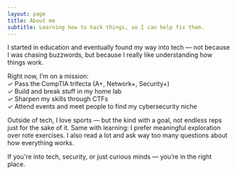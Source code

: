 ```yaml
---
layout: page
title: About me
subtitle: Learning how to hack things, so I can help fix them.
---
```


I started in education and eventually found my way into tech — not because I was chasing buzzwords, but because I really like understanding how things work.

Right now, I’m on a mission:  
✓ Pass the CompTIA trifecta (A+, Network+, Security+)  
✓ Build and break stuff in my home lab  
✓ Sharpen my skills through CTFs  
✓ Attend events and meet people to find my cybersecurity niche

Outside of tech, I love sports — but the kind with a goal, not endless reps just for the sake of it. Same with learning: I prefer meaningful exploration over rote exercises. I also read a lot and ask way too many questions about how everything works.

If you're into tech, security, or just curious minds — you’re in the right place.
